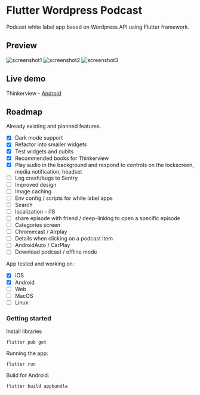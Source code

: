 # Flutter Wordpress Podcast

Podcast white label app based on Wordpress API using Flutter framework.

## Preview

![screenshot1](https://github.com/PierreBresson/flutter-wordpress-podcast/blob/main/preview/thinkerview-1.png)
![screenshot2](https://github.com/PierreBresson/flutter-wordpress-podcast/blob/main/preview/thinkerview-2.png)
![screenshot3](https://github.com/PierreBresson/flutter-wordpress-podcast/blob/main/preview/thinkerview-3.png)

## Live demo

Thinkerview - [Android](https://play.google.com/store/apps/details?id=com.thinkerview&hl=fr)

## Roadmap

Already existing and planned features.

- [x] Dark mode support
- [x] Refactor into smaller widgets
- [x] Test widgets and cubits
- [x] Recommended books for Thinkerview
- [x] Play audio in the background and respond to controls on the lockscreen, media notification, headset
- [ ] Log crash/bugs to Sentry
- [ ] Improved design
- [ ] Image caching
- [ ] Env config / scripts for white label apps
- [ ] Search
- [ ] localization - i18
- [ ] share episode with friend / deep-linking to open a specific episode
- [ ] Categories screen
- [ ] Chromecast / Airplay
- [ ] Details when clicking on a podcast item
- [ ] AndroidAuto / CarPlay
- [ ] Download podcast / offline mode

App tested and working on :

- [x] iOS
- [x] Android
- [ ] Web
- [ ] MacOS
- [ ] Linux

### Getting started

Install libraries

`flutter pub get`

Running the app:

`flutter run`

Build for Android:

`flutter build appbundle`
